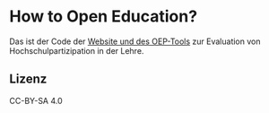 # How to Open Education?
Das ist der Code der [Website und des OEP-Tools](https://howtoopen.education) zur Evaluation von Hochschulpartizipation in der Lehre.
## Lizenz
CC-BY-SA 4.0
